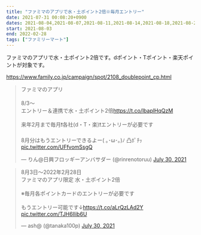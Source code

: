 ```yaml
---
title: "ファミマのアプリで水・土ポイント2倍※毎月エントリー"
date: 2021-07-31 00:08:20+0900
dates: 2021-08-04,2021-08-07,2021-08-11,2021-08-14,2021-08-18,2021-08-21,2021-08-25,2021-08-28,2021-09-01,2021-09-04,2021-09-08,2021-09-11,2021-09-15,2021-09-18,2021-09-22,2021-09-25,2021-09-29,2021-10-02,2021-10-06,2021-10-09,2021-10-13,2021-10-16,2021-10-20,2021-10-23,2021-10-27,2021-10-30,2021-11-03,2021-11-06,2021-11-10,2021-11-13,2021-11-17,2021-11-20,2021-11-24,2021-11-27,2021-12-01,2021-12-04,2021-12-08,2021-12-11,2021-12-15,2021-12-18,2021-12-22,2021-12-25,2021-12-29,2022-01-01,2022-01-05,2022-01-08,2022-01-12,2022-01-15,2022-01-19,2022-01-22,2022-01-26,2022-01-29,2022-02-02,2022-02-05,2022-02-09,2022-02-12,2022-02-16,2022-02-19,2022-02-23,2022-02-26
start: 2021-08-03
end: 2022-02-28
tags: ["ファミリーマート"]
---
```


ファミマのアプリで水・土ポイント2倍です。dポイント・Tポイント・楽天ポイントが対象です。

https://www.family.co.jp/campaign/spot/2108_doublepoint_cp.html

<blockquote class="twitter-tweet"><p lang="ja" dir="ltr">ファミマのアプリ<br><br>8/3～<br>エントリー＆連携で水・土ポイント2倍<a href="https://t.co/lbaplHqQzM">https://t.co/lbaplHqQzM</a><br><br>来年2月まで毎月❗️各社(d・T・楽)❗️エントリーが必要です<br><br>8月分はもうエントリーできるよー( ｡･ω･｡)ﾉ 凸ﾎﾟﾁｯ <a href="https://t.co/UFfvomSsgQ">pic.twitter.com/UFfvomSsgQ</a></p>&mdash; りん@日興フロッギーアンバサダー (@rinrenotoruu) <a href="https://twitter.com/rinrenotoruu/status/1420966910175322115?ref_src=twsrc%5Etfw">July 30, 2021</a></blockquote> <script async src="https://platform.twitter.com/widgets.js" charset="utf-8"></script>
<blockquote class="twitter-tweet"><p lang="ja" dir="ltr">8月3日～2022年2月28日<br>ファミマのアプリ限定 水・土ポイント2倍<br><br>※毎月各ポイントカードのエントリーが必要です<br><br>もうエントリー可能です↓<a href="https://t.co/aLrQzLAd2Y">https://t.co/aLrQzLAd2Y</a> <a href="https://t.co/TJH6Ilib6U">pic.twitter.com/TJH6Ilib6U</a></p>&mdash; ash@ (@tanaka100p) <a href="https://twitter.com/tanaka100p/status/1420934767843811330?ref_src=twsrc%5Etfw">July 30, 2021</a></blockquote> <script async src="https://platform.twitter.com/widgets.js" charset="utf-8"></script>
